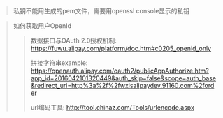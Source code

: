 > 私钥不能用生成的pem文件，需要用openssl console显示的私钥


> 如何获取用户OpenId
>> 数据接口与OAuth 2.0授权机制:
>> https://fuwu.alipay.com/platform/doc.htm#c0205_openid_only
>>
>> 拼接字符串example:
>> https://openauth.alipay.com/oauth2/publicAppAuthorize.htm?app_id=2016042101320449&auth_skip=false&scope=auth_base&redirect_uri=http%3a%2f%2fwxisalipaydev.91160.com%2forder
>>
>> url编码工具:
>> http://tool.chinaz.com/Tools/urlencode.aspx

